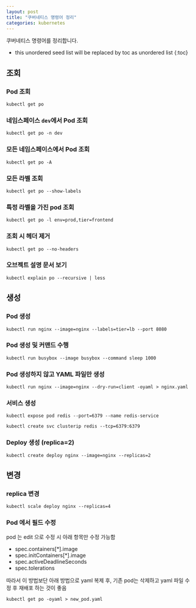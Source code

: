 ```yaml
---
layout: post
title: "쿠버네티스 명령어 정리"
categories: kubernetes
---
```


쿠버네티스 명령어를 정리합니다.

* this unordered seed list will be replaced by toc as unordered list
{:toc}

## 조회

### Pod 조회

```
kubectl get po
```

### 네임스페이스 `dev`에서 Pod 조회

```
kubectl get po -n dev
```

### 모든 네임스페이스에서 Pod 조회

```
kubectl get po -A
```

### 모든 라벨 조회

```
kubectl get po --show-labels
```

### 특정 라벨을 가진 pod 조회

```
kubectl get po -l env=prod,tier=frontend
```

### 조회 시 헤더 제거

```
kubectl get po --no-headers
```

### 오브젝트 설명 문서 보기

```
kubectl explain po --recursive | less
```

## 생성

### Pod 생성

```
kubectl run nginx --image=nginx --labels=tier=lb --port 8080
```

### Pod 생성 및 커맨드 수행

```
kubectl run busybox --image busybox --command sleep 1000
```

### Pod 생성하지 않고 YAML 파일만 생성

```
kubectl run nginx --image=nginx --dry-run=client -oyaml > nginx.yaml
```

### 서비스 생성

```
kubectl expose pod redis --port=6379 --name redis-service
```
  
```
kubectl create svc clusterip redis --tcp=6379:6379
```

### Deploy 생성 (replica=2)

```
kubectl create deploy nginx --image=nginx --replicas=2
```

## 변경

### replica 변경

```
kubectl scale deploy nginx --replicas=4
```

### Pod 에서 필드 수정

pod 는 edit 으로 수정 시 아래 항목만 수정 가능함

- spec.containers[*].image
- spec.initContainers[*].image
- spec.activeDeadlineSeconds
- spec.tolerations

따라서 이 방법보단 아래 방법으로  yaml 복제 후, 기존 pod는 삭제하고 yaml 파일 수정 후 재배포 하는 것이 좋음

```
kubectl get po -oyaml > new_pod.yaml
```
